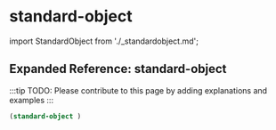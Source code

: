 # standard-object

import StandardObject from './_standardobject.md';

<StandardObject />

## Expanded Reference: standard-object

:::tip
TODO: Please contribute to this page by adding explanations and examples
:::

```lisp
(standard-object )
```
